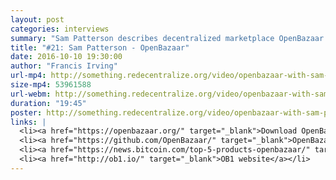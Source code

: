 ```yaml
---
layout: post
categories: interviews
summary: "Sam Patterson describes decentralized marketplace OpenBazaar. He's cofounder of OB1, a company made on top of OpenBazaar. How to have competitive middlemen, peer-to-peer dispute resolution and build using IPFS."
title: "#21: Sam Patterson - OpenBazaar"
date: 2016-10-10 19:30:00
author: "Francis Irving"
url-mp4: http://something.redecentralize.org/video/openbazaar-with-sam-patterson.mp4
size-mp4: 53961588
url-webm: http://something.redecentralize.org/video/openbazaar-with-sam-patterson.webm
duration: "19:45"
poster: http://something.redecentralize.org/video/openbazaar-with-sam-patterson.jpg
links: |
  <li><a href="https://openbazaar.org/" target="_blank">Download OpenBazaar</a></li>
  <li><a href="https://github.com/OpenBazaar/" target="_blank">OpenBazaar Github</a></li>
  <li><a href="https://news.bitcoin.com/top-5-products-openbazaar/" target="_blank">Top things bought on OpenBazaar</a></li>
  <li><a href="http://ob1.io/" target="_blank">OB1 website</a></li>
---
```

